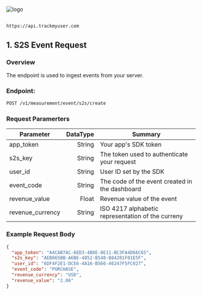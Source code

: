 ![logo](https://github.com/user-attachments/assets/0d41b803-968a-41a8-809a-0dd3d91ec489)

## 

```perl
https://api.trackmyuser.com
```

## 1. S2S Event Request

### Overview

The endpoint is used to ingest events from your server.

### Endpoint: 

```perl
POST /v1/measurement/event/s2s/create
```

### Request Paramerters

| Parameter   | DataType | Summary  |
|--------|----:|---------|
| app_token  |  String | Your app's SDK token      |
| s2s_key    |  String | The token used to authenticate your request  |
| user_id|  String | User ID set by the SDK      |
| event_code|  String | The code of the event created in the dashboard      |
| revenue_value|  Float |  Revenue value of the event      |
| revenue_currency|  String | ISO 4217 alphabetic representation of the curreny     |


### Example Request Body

```json
{
  "app_token": "A4CAB7AC-6ED3-4B8E-8E11-BC3FA4D66C65",
  "s2s_key": "AEB865BB-A6BE-4852-B548-B84201F01E5F",
  "user_id": "6DF4F2E1-DCE6-4A16-B566-46247F5FC027",
  "event_code": "PURCHASE",
  "revenue_currency": "USD",
  "revenue_value": "2.06" 
}
```
